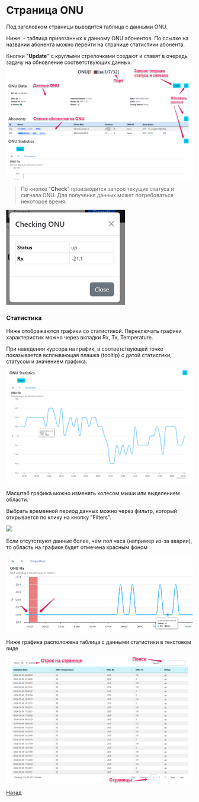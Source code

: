 # Страница ONU

Под заголовком страницы выводится таблица с данными ONU.  

Ниже  - таблица привязанных к данному ONU абонентов. По ссылке на названии абонента можно перейти на страницe статистики абонента. 

Кнопки "**Update**" с круглыми стрелочками создают и ставят в очередь задачу на обновление соответствующих данных.
![](img/Pasted%20image%2020240306212314.png)

> По кнопке "**Check**" производится запрос текущих статуса и сигнала ONU. Для получения данных может потребоваться некоторое время.

![](img/Pasted%20image%2020240306212624.png)

### Статистика
Ниже отображаются графики со статистикой. Переключать графики характеристик можно через вкладки Rx, Tx, Temperature.  

При наведении курсора на график, в соответствующей точке показывается всплывающая плашка (tooltip) с датой статистики, статусом и значением графика.

![](img/Pasted%20image%2020240306222343.png)

Масштаб графика можно изменять колесом мыши или выделением области.

Выбрать временной период данных можно через фильтр, который открывается по клику на кнопку "Filters".

![](Pasted%20image%2020240306222642.png)

Если отсутствуют данные более, чем пол часа (например из-за аварии), то область на графике будет отмечена красным фоном

![](img/Pasted%20image%2020240306223323.png)

Ниже графика расположена таблица с данными статистики в текстовом виде 

![](img/Pasted%20image%2020240306223546.png)



[Назад](readme.md)
